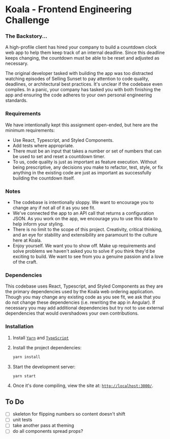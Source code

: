 # Koala - Frontend Engineering Challenge

### The Backstory...

A high-profile client has hired your company to build a countdown clock web app to help them keep track of an internal deadline. Since this deadline keeps changing, the countdown must be able to be reset and adjusted as necessary.

The original developer tasked with building the app was too distracted watching episodes of Selling Sunset to pay attention to code quality, deadlines, or architectural best practices. It's unclear if the codebase even compiles. In a panic, your company has tasked you with both finishing the app and ensuring the code adheres to your own personal engineering standards.

### Requirements

We have intentionally kept this assignment open-ended, but here are the minimum requirements:

- Use React, Typescript, and Styled Components.
- Add tests where appropriate.
- There must be an input that takes a number or set of numbers that can be used to set and reset a countdown timer.
- To us, code quality is just as important as feature execution. Without being prescriptive, any decisions you make to refactor, test, style, or fix anything in the existing code are just as important as successfully building the countdown itself.

### Notes

- The codebase is intentionally sloppy. We want to encourage you to change any if not all of it as you see fit.
- We've connected the app to an API call that returns a configuration JSON. As you work on the app, we encourage you to use this data to help inform your styling.
- There is no limit to the scope of this project. Creativity, critical thinking, and an eye for stability and extensibility are paramount to the culture here at Koala.
- Enjoy yourself. We want you to show off. Make up requirements and solve problems we haven't asked you to solve if you think they'd be exciting to build. We want to see from you a genuine passion and a love of the craft.

### Dependencies

This codebase uses React, Typescript, and Styled Components as they are the primary dependencies used by the Koala web ordering application. Though you may change any existing code as you see fit, we ask that you do not change these dependencies (i.e. rewriting the app in Angular). If necessary you may add additional dependencies but try not to use external dependencies that would overshadows your own contributions.

### Installation

1. Install [`Yarn`](https://yarnpkg.com/en/) and [`TypeScript`](https://www.typescriptlang.org)

2. Install the project dependencies:

   ```bash
   yarn install
   ```

3. Start the development server:

   ```bash
   yarn start
   ```

4. Once it's done compiling, view the site at: [`http://localhost:3000/`](http://localhost:3000/).

## To Do

- [ ] skeleton for flipping numbers so content doesn't shift
- [ ] unit tests
- [ ] take another pass at theming
- [ ] do all components spread props?
